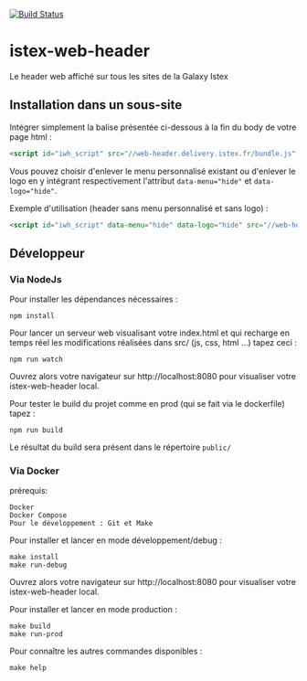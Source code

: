 [![Build Status](https://travis-ci.org/istex/istex-web-header.svg?branch=master)](https://travis-ci.org/istex/istex-web-header)
# istex-web-header

Le header web affiché sur tous les sites de la Galaxy Istex

## Installation dans un sous-site

Intégrer simplement la balise présentée ci-dessous à la fin du body de votre page html :
```html
<script id="iwh_script" src="//web-header.delivery.istex.fr/bundle.js" ></script>
```
Vous pouvez choisir d'enlever le menu personnalisé existant ou d'enlever le logo en y intégrant respectivement l'attribut `data-menu="hide"` et `data-logo="hide"`.

Exemple d'utilisation (header sans menu personnalisé et sans logo) :
```html
<script id="iwh_script" data-menu="hide" data-logo="hide" src="//web-header.delivery.istex.fr/bundle.js" ></script>
```

## Développeur

### Via NodeJs

Pour installer les dépendances nécessaires :
```
npm install
```

Pour lancer un serveur web visualisant votre index.html et qui recharge en temps réel les modifications réalisées dans src/ (js, css, html ...) tapez ceci :
```
npm run watch
```
Ouvrez alors votre navigateur sur http://localhost:8080 pour visualiser votre istex-web-header local.

Pour tester le build du projet comme en prod (qui se fait via le dockerfile) tapez :
```
npm run build
```
Le résultat du build sera présent dans le répertoire `public/`

### Via Docker

prérequis: 

    Docker
    Docker Compose
    Pour le développement : Git et Make

Pour installer et lancer en mode développement/debug :
```
make install
make run-debug
```
Ouvrez alors votre navigateur sur http://localhost:8080 pour visualiser votre istex-web-header local.

Pour installer et lancer en mode production :
```
make build
make run-prod
```

Pour connaître les autres commandes disponibles :
```
make help
```
